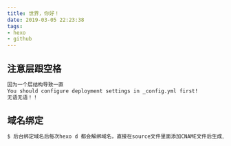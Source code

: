 ```yaml
---
title: 世界，你好！
date: 2019-03-05 22:23:38
tags: 
- hexo
- github
---
```

## 注意层跟空格
``` bash
因为一个层结构导致一直
You should configure deployment settings in _config.yml first!
无语无语！！
```

## 域名绑定

``` bash
$ 后台绑定域名后每次hexo d 都会解绑域名，直接在source文件里面添加CNAME文件后生成上传。
```
